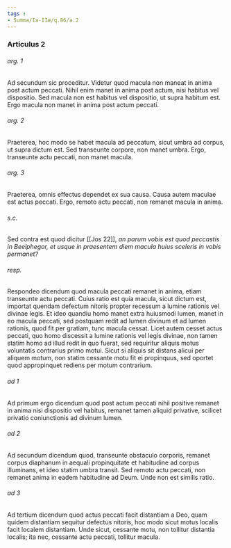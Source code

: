 ```yaml
---
tags : 
- Summa/Ia-IIæ/q.86/a.2
---
```


### Articulus 2

###### arg. 1
Ad secundum sic proceditur. Videtur quod macula non maneat in anima post actum peccati. Nihil enim manet in anima post actum, nisi habitus vel dispositio. Sed macula non est habitus vel dispositio, ut supra habitum est. Ergo macula non manet in anima post actum peccati.

###### arg. 2
Praeterea, hoc modo se habet macula ad peccatum, sicut umbra ad corpus, ut supra dictum est. Sed transeunte corpore, non manet umbra. Ergo, transeunte actu peccati, non manet macula.

###### arg. 3
Praeterea, omnis effectus dependet ex sua causa. Causa autem maculae est actus peccati. Ergo, remoto actu peccati, non remanet macula in anima.

###### s.c.
Sed contra est quod dicitur [[Jos 22]], *an parum vobis est quod peccastis in Beelphegor, et usque in praesentem diem macula huius sceleris in vobis permanet?*

###### resp.
Respondeo dicendum quod macula peccati remanet in anima, etiam transeunte actu peccati. Cuius ratio est quia macula, sicut dictum est, importat quendam defectum nitoris propter recessum a lumine rationis vel divinae legis. Et ideo quandiu homo manet extra huiusmodi lumen, manet in eo macula peccati, sed postquam redit ad lumen divinum et ad lumen rationis, quod fit per gratiam, tunc macula cessat. Licet autem cesset actus peccati, quo homo discessit a lumine rationis vel legis divinae, non tamen statim homo ad illud redit in quo fuerat, sed requiritur aliquis motus voluntatis contrarius primo motui. Sicut si aliquis sit distans alicui per aliquem motum, non statim cessante motu fit ei propinquus, sed oportet quod appropinquet rediens per motum contrarium.

###### ad 1
Ad primum ergo dicendum quod post actum peccati nihil positive remanet in anima nisi dispositio vel habitus, remanet tamen aliquid privative, scilicet privatio coniunctionis ad divinum lumen.

###### ad 2
Ad secundum dicendum quod, transeunte obstaculo corporis, remanet corpus diaphanum in aequali propinquitate et habitudine ad corpus illuminans, et ideo statim umbra transit. Sed remoto actu peccati, non remanet anima in eadem habitudine ad Deum. Unde non est similis ratio.

###### ad 3
Ad tertium dicendum quod actus peccati facit distantiam a Deo, quam quidem distantiam sequitur defectus nitoris, hoc modo sicut motus localis facit localem distantiam. Unde sicut, cessante motu, non tollitur distantia localis; ita nec, cessante actu peccati, tollitur macula.

